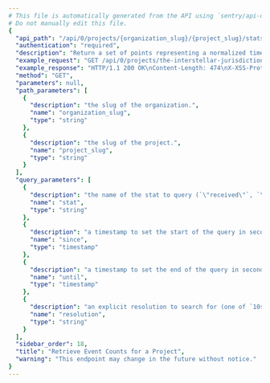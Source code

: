 ```yaml
---
# This file is automatically generated from the API using `sentry/api-docs/generator.py.`
# Do not manually edit this file.
{
  "api_path": "/api/0/projects/{organization_slug}/{project_slug}/stats/", 
  "authentication": "required", 
  "description": "Return a set of points representing a normalized timestamp and the\nnumber of events seen in the period.\n\nQuery ranges are limited to Sentry's configured time-series\nresolutions.", 
  "example_request": "GET /api/0/projects/the-interstellar-jurisdiction/pump-station/stats/ HTTP/1.1\nHost: sentry.io\nAuthorization: Bearer <token>", 
  "example_response": "HTTP/1.1 200 OK\nContent-Length: 474\nX-XSS-Protection: 1; mode=block\nX-Content-Type-Options: nosniff\nContent-Language: en\nAccess-Control-Expose-Headers: X-Sentry-Error, Retry-After\nVary: Accept-Language, Cookie\nAccess-Control-Allow-Methods: GET, HEAD, OPTIONS\nAllow: GET, HEAD, OPTIONS\nAccess-Control-Allow-Origin: *\nAccess-Control-Allow-Headers: X-Sentry-Auth, X-Requested-With, Origin, Accept, Content-Type, Authentication, Authorization\nContent-Type: application/json\nX-Frame-Options: deny\n\n[\n  [\n    1584892800.0, \n    919\n  ], \n  [\n    1584896400.0, \n    1486\n  ], \n  [\n    1584900000.0, \n    924\n  ], \n  [\n    1584903600.0, \n    1158\n  ], \n  [\n    1584907200.0, \n    1254\n  ], \n  [\n    1584910800.0, \n    923\n  ], \n  [\n    1584914400.0, \n    1184\n  ], \n  [\n    1584918000.0, \n    1229\n  ], \n  [\n    1584921600.0, \n    647\n  ], \n  [\n    1584925200.0, \n    954\n  ], \n  [\n    1584928800.0, \n    1482\n  ], \n  [\n    1584932400.0, \n    1386\n  ], \n  [\n    1584936000.0, \n    1257\n  ], \n  [\n    1584939600.0, \n    1247\n  ], \n  [\n    1584943200.0, \n    1626\n  ], \n  [\n    1584946800.0, \n    1128\n  ], \n  [\n    1584950400.0, \n    769\n  ], \n  [\n    1584954000.0, \n    726\n  ], \n  [\n    1584957600.0, \n    1266\n  ], \n  [\n    1584961200.0, \n    1715\n  ], \n  [\n    1584964800.0, \n    1281\n  ], \n  [\n    1584968400.0, \n    1390\n  ], \n  [\n    1584972000.0, \n    1115\n  ], \n  [\n    1584975600.0, \n    2161\n  ]\n]", 
  "method": "GET", 
  "parameters": null, 
  "path_parameters": [
    {
      "description": "the slug of the organization.", 
      "name": "organization_slug", 
      "type": "string"
    }, 
    {
      "description": "the slug of the project.", 
      "name": "project_slug", 
      "type": "string"
    }
  ], 
  "query_parameters": [
    {
      "description": "the name of the stat to query (`\"received\"`, `\"rejected\"`, `\"blacklisted\"`, `generated`)", 
      "name": "stat", 
      "type": "string"
    }, 
    {
      "description": "a timestamp to set the start of the query in seconds since UNIX epoch.", 
      "name": "since", 
      "type": "timestamp"
    }, 
    {
      "description": "a timestamp to set the end of the query in seconds since UNIX epoch.", 
      "name": "until", 
      "type": "timestamp"
    }, 
    {
      "description": "an explicit resolution to search for (one of `10s`, `1h`, and `1d`)", 
      "name": "resolution", 
      "type": "string"
    }
  ], 
  "sidebar_order": 18, 
  "title": "Retrieve Event Counts for a Project", 
  "warning": "This endpoint may change in the future without notice."
}
---
```

